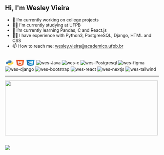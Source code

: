 
## Hi, I'm Wesley Vieira


- 🔭 I’m currently working on college projects
- 👨‍💻 I'm currently studying at UFPB
- 🌱 I’m currently learning Pandas, C and React.js
- 👨‍💻 I have experience with Python3, PostgreeSQL, Django, HTML and CSS
- 📫 How to reach me: wesley.vieira@academico.ufpb.br

<div style="display: inline_block"><br>
  <img align="center" alt="wes-Python" height="20" width="30" src="https://raw.githubusercontent.com/devicons/devicon/master/icons/python/python-original.svg">
  <img align="center" alt="wes-HTML" height="20" width="30" src="https://raw.githubusercontent.com/devicons/devicon/master/icons/html5/html5-original.svg">
  <img align="center" alt="wes-CSS" height="20" width="30" src="https://raw.githubusercontent.com/devicons/devicon/master/icons/css3/css3-original.svg">
  <img align="center" alt="wes-Java" height="20" width="30" src="https://cdn.jsdelivr.net/gh/devicons/devicon/icons/java/java-original.svg">
  <img align="center" alt="wes-c" height="20" width="30" src="https://cdn.jsdelivr.net/gh/devicons/devicon@latest/icons/c/c-original.svg" />    
  <img align="center" alt="wes-Postgresql" height="20" width="30" src="https://cdn.jsdelivr.net/gh/devicons/devicon/icons/postgresql/postgresql-original.svg">
  <img align="center" alt="wes-figma" height="20" width="30" src="https://cdn.jsdelivr.net/gh/devicons/devicon/icons/figma/figma-original.svg">
  <img align="center" alt="wes-django" height="20" width="30" src="https://cdn.jsdelivr.net/gh/devicons/devicon/icons/django/django-plain.svg">
  <img align="center" alt="wes-bootstrap" height="20" width="30" src="https://cdn.jsdelivr.net/gh/devicons/devicon/icons/bootstrap/bootstrap-original.svg">
  <img align="center" alt="wes-react" height="20" width="30" src="https://cdn.jsdelivr.net/gh/devicons/devicon@latest/icons/react/react-original.svg" />
  <img align="center" alt="wes-nextjs" height="20" width="30" src="https://cdn.jsdelivr.net/gh/devicons/devicon@latest/icons/typescript/typescript-original.svg" />
  <img  align="center" alt="wes-tailwind" height="20" width="30" src="https://cdn.jsdelivr.net/gh/devicons/devicon@latest/icons/tailwindcss/tailwindcss-original.svg" />
          
</div>
<hr>
<div>
  <a href="https://github.com/wesleyvieira1">
  <img loading="lazy" height="180em" width="500" src="https://github-readme-stats.vercel.app/api/top-langs/?username=wesleyvieira1&layout=compact&langs_count=7&theme=dracula"/>
</div>


##

<div>
  <a href="https://instagram.com/wesleyhsv" target="_blank"><img src="https://img.shields.io/badge/-Instagram-%23E4405F?style=for-the-badge&logo=instagram&logoColor=white" target="_blank"></a>
  <a href="https://www.linkedin.com/in/wesleyvieira1/" target="_blank"><img scr="https://img.shields.io/badge/LinkedIn-0077B5?style=for-the-badge&logo=linkedin&logoColor=white" target="_blank"></a>
</div>
  


